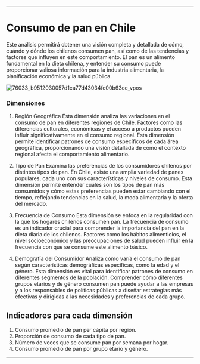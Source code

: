 ***
# Consumo de pan en Chile

Este análisis permitirá obtener una visión completa y detallada de cómo, cuándo y dónde los chilenos consumen pan, así como de las tendencias y factores que influyen en este comportamiento. El pan es un alimento fundamental en la dieta chilena, y entender su consumo puede proporcionar valiosa información para la industria alimentaria, la planificación económica y la salud pública.

![76033_b9512030057d1ca77d43034fc00b63cc_vpos](https://github.com/saragoldzveig/dno-final/assets/142369014/2b79509a-5ccd-4475-aef9-81f9e0372c61)


### Dimensiones
1. Región Geográfica
   Esta dimensión analiza las variaciones en el consumo de pan en diferentes regiones de Chile. Factores como las diferencias culturales, económicas y el acceso a productos pueden 
   influir significativamente en el consumo regional. Esta dimensión permite identificar patrones de consumo específicos de cada área geográfica, proporcionando una visión detallada de 
   cómo el contexto regional afecta el comportamiento alimentario.
   
2. Tipo de Pan
   Examina las preferencias de los consumidores chilenos por distintos tipos de pan. En Chile, existe una amplia variedad de panes populares, cada uno con sus características y niveles 
   de consumo. Esta dimensión permite entender cuáles son los tipos de pan más consumidos y cómo estas preferencias pueden estar cambiando con el tiempo, reflejando tendencias en la 
   salud, la moda alimentaria y la oferta del mercado.
 
3. Frecuencia de Consumo
   Esta dimensión se enfoca en la regularidad con la que los hogares chilenos consumen pan. La frecuencia de consumo es un indicador crucial para comprender la importancia del pan en la 
   dieta diaria de los chilenos. Factores como los hábitos alimenticios, el nivel socioeconómico y las preocupaciones de salud pueden influir en la frecuencia con que se consume este 
   alimento básico.

4. Demografía del Consumidor
   Analiza cómo varía el consumo de pan según características demográficas específicas, como la edad y el género. Esta dimensión es vital para identificar patrones de consumo en 
   diferentes segmentos de la población. Comprender cómo diferentes grupos etarios y de género consumen pan puede ayudar a las empresas y a los responsables de políticas públicas a 
   diseñar estrategias más efectivas y dirigidas a las necesidades y preferencias de cada grupo.

  
## Indicadores para cada dimensión
1. Consumo promedio de pan per cápita por región.
2. Proporción de consumo de cada tipo de pan.
3. Número de veces que se consume pan por semana por hogar.
4. Consumo promedio de pan por grupo etario y género.

***
